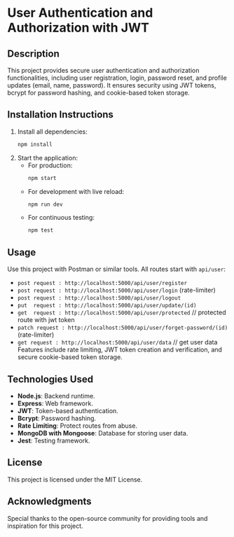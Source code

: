 # User Authentication and Authorization with JWT

## Description
This project provides secure user authentication and authorization functionalities, including user registration, login, password reset, and profile updates (email, name, password). It ensures security using JWT tokens, bcrypt for password hashing, and cookie-based token storage.

## Installation Instructions
1. Install all dependencies:
   ```bash
   npm install
   ```
2. Start the application:
   - For production:
     ```bash
     npm start
     ```
   - For development with live reload:
     ```bash
     npm run dev
     ```
   - For continuous testing:
     ```bash
     npm test
     ```

## Usage
Use this project with Postman or similar tools. All routes start with `api/user`:
 - `post request : http://localhost:5000/api/user/register` 
 - `post request : http://localhost:5000/api/user/login`  (rate-limiter)
 - `post request : http://localhost:5000/api/user/logout`
 - `put  request : http://localhost:5000/api/user/update/(id)`
 - `get  request : http://localhost:5000/api/user/protected` // protected route with jwt token
 - `patch request : http://localhost:5000/api/user/forget-password/(id)`   (rate-limiter)
 - `get request : http://localhost:5000/api/user/data` // get user data
Features include rate limiting, JWT token creation and verification, and secure cookie-based token storage.

## Technologies Used
- **Node.js**: Backend runtime.
- **Express**: Web framework.
- **JWT**: Token-based authentication.
- **Bcrypt**: Password hashing.
- **Rate Limiting**: Protect routes from abuse.
- **MongoDB with Mongoose**: Database for storing user data.
- **Jest**: Testing framework.

## License
This project is licensed under the MIT License.

## Acknowledgments
Special thanks to the open-source community for providing tools and inspiration for this project.